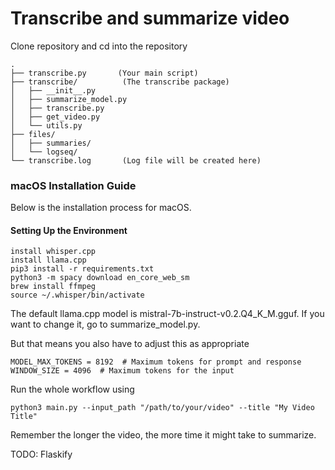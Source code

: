 # Transcribe and summarize video

Clone repository and cd into the repository

```
.
├── transcribe.py       (Your main script)
├── transcribe/          (The transcribe package)
│   ├── __init__.py
│   ├── summarize_model.py
│   ├── transcribe.py
│   ├── get_video.py
│   └── utils.py
├── files/
│   ├── summaries/
│   └── logseq/
└── transcribe.log       (Log file will be created here)
```

### macOS Installation Guide

Below is the installation process for macOS. 

#### Setting Up the Environment

```
install whisper.cpp
install llama.cpp
pip3 install -r requirements.txt
python3 -m spacy download en_core_web_sm
brew install ffmpeg
source ~/.whisper/bin/activate
```
The default llama.cpp model is mistral-7b-instruct-v0.2.Q4_K_M.gguf. If you want to change it, go to summarize_model.py.

But that means you also have to adjust this as appropriate 
```
MODEL_MAX_TOKENS = 8192  # Maximum tokens for prompt and response
WINDOW_SIZE = 4096  # Maximum tokens for the input
```
Run the whole workflow using
```
python3 main.py --input_path "/path/to/your/video" --title "My Video Title"
```
Remember the longer the video, the more time it might take to summarize.

TODO:
Flaskify
